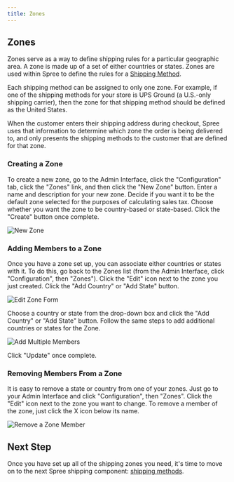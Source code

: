 ```yaml
---
title: Zones
---
```


## Zones

Zones serve as a way to define shipping rules for a particular geographic area. A zone is made up of a set of either countries or states. Zones are used within Spree to define the rules for a [Shipping Method](shipping_methods).

Each shipping method can be assigned to only one zone. For example, if one of the shipping methods for your store is UPS Ground (a U.S.-only shipping carrier), then the zone for that shipping method should be defined as the United States.

When the customer enters their shipping address during checkout, Spree uses that information to determine which zone the order is being delivered to, and only presents the shipping methods to the customer that are defined for that zone.

### Creating a Zone

To create a new zone, go to the Admin Interface, click the "Configuration" tab, click the "Zones" link, and then click the "New Zone" button. Enter a name and description for your new zone. Decide if you want it to be the default zone selected for the purposes of calculating sales tax. Choose whether you want the zone to be country-based or state-based. Click the "Create" button once complete.

![New Zone](/images/user/shipments/new_zone.jpg)

### Adding Members to a Zone

Once you have a zone set up, you can associate either countries or states with it. To do this, go back to the Zones list (from the Admin Interface, click "Configuration", then "Zones"). Click the "Edit" icon next to the zone you just created. Click the "Add Country" or "Add State" button.

![Edit Zone Form](/images/user/shipments/edit_zone.jpg)

Choose a country or state from the drop-down box and click the "Add Country" or "Add State" button. Follow the same steps to add additional countries or states for the Zone.

![Add Multiple Members](/images/user/shipments/add_multi_to_zone.jpg)

Click "Update" once complete.

### Removing Members From a Zone

It is easy to remove a state or country from one of your zones. Just go to your Admin Interface and click "Configuration", then "Zones". Click the "Edit" icon next to the zone you want to change. To remove a member of the zone, just click the X icon below its name.

![Remove a Zone Member](/images/user/shipments/remove_zone_member.jpg)

## Next Step

Once you have set up all of the shipping zones you need, it's time to move on to the next Spree shipping component: [shipping methods](shipping_methods).
